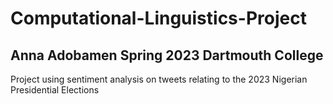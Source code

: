 # Computational-Linguistics-Project
## Anna Adobamen Spring 2023 Dartmouth College

Project using sentiment analysis on tweets relating to the 2023 Nigerian Presidential Elections